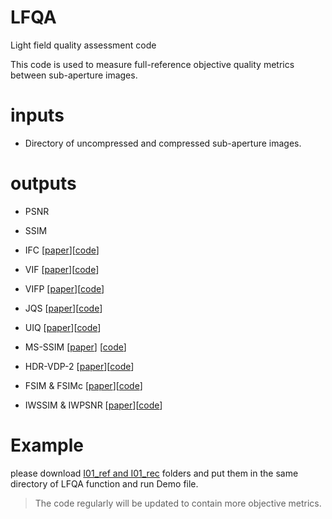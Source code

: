 # LFQA
Light field quality assessment code

This code is used to measure full-reference objective quality metrics between sub-aperture images. 


# inputs
  - Directory of uncompressed and compressed sub-aperture images.


# outputs
  - PSNR
  - SSIM

 - IFC [[paper](https://live.ece.utexas.edu/publications/2004/hrs_ieeetip_2004_infofidel.pdf)][[code](http://live.ece.utexas.edu/research/Quality/ifcvec_release.zip)]
 - VIF [[paper](https://live.ece.utexas.edu/publications/2004/hrs_ieeetip_2004_imginfo.pdf)][[code](http://live.ece.utexas.edu/research/Quality/vifvec_release.zip)]
 - VIFP [[paper](https://live.ece.utexas.edu/publications/2004/hrs_ieeetip_2004_imginfo.pdf)][[code](http://live.ece.utexas.edu/research/Quality/vifp_release.zip)]
 - JQS [[paper](https://live.ece.utexas.edu/publications/2002/zw_icip_2002_norefjpeg.pdf)][[code](https://ece.uwaterloo.ca/~z70wang/research/nr_jpeg_quality/jpeg_quality_score.m)]
 - UIQ  [[paper](https://ece.uwaterloo.ca/~z70wang/publications/quality_2c.pdf)][[code](http://live.ece.utexas.edu/research/Quality/zhou_research_anch/quality_index/img_qi.m)]
 - MS-SSIM [[paper](https://ece.uwaterloo.ca/~z70wang/publications/msssim.pdf)] [[code](https://ece.uwaterloo.ca/~z70wang/research/iwssim/msssim.zip)]
 - HDR-VDP-2  [[paper](http://hdrvdp.sourceforge.net/hdrvdp.pdf)][[code](https://sourceforge.net/projects/hdrvdp/files/hdrvdp/2.2.1/hdrvdp-2.2.1.zip/download)]
 - FSIM & FSIMc [[paper](http://www4.comp.polyu.edu.hk/~cslzhang/IQA/TIP_IQA_FSIM.pdf)][[code](http://www4.comp.polyu.edu.hk/~cslzhang/IQA/FSIM/Files/FeatureSIM.m)]
 - IWSSIM & IWPSNR [[paper](http://www.ece.uwaterloo.ca/~z70wang/publications/IWSSIM.pdf)][[code](https://ece.uwaterloo.ca/~z70wang/research/iwssim/iwssim_iwpsnr.zip)]


# Example
please download [I01_ref and I01_rec](https://ubipt-my.sharepoint.com/:f:/g/personal/hadi_amirpourazarian_ubi_pt/EqR1EFndF89PjjCFwramrkIBMgxs7Zig21W3zO27S3aoIA?e=WtRpur) folders and put them in the same directory of LFQA function and run Demo file.

>The code regularly will be updated to contain more objective metrics.


